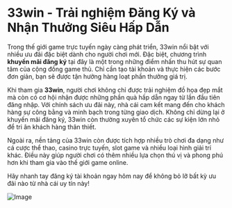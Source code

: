 # 33win - Trải nghiệm Đăng Ký và Nhận Thưởng Siêu Hấp Dẫn

Trong thế giới game trực tuyến ngày càng phát triển, 33win nổi bật với nhiều ưu đãi đặc biệt dành cho người chơi mới. Đặc biệt, chương trình **khuyến mãi đăng ký** tại đây là một trong những điểm nhấn thu hút sự quan tâm của cộng đồng game thủ. Chỉ cần tạo tài khoản và thực hiện các bước đơn giản, bạn sẽ được tận hưởng hàng loạt phần thưởng giá trị.

Khi tham gia **33win**, người chơi không chỉ được trải nghiệm đồ họa đẹp mắt mà còn có cơ hội nhận được những phần quà hấp dẫn ngay từ lần đầu tiên đăng nhập. Với chính sách ưu đãi này, nhà cái cam kết mang đến cho khách hàng sự công bằng và minh bạch trong từng giao dịch. Không chỉ dừng lại ở khuyến mãi đăng ký, 33win còn thường xuyên tổ chức các sự kiện lớn nhỏ để tri ân khách hàng thân thiết.

Ngoài ra, nền tảng của 33win còn được tích hợp nhiều trò chơi đa dạng như cá cược thể thao, casino trực tuyến, slot game và nhiều loại hình giải trí khác. Điều này giúp người chơi có thêm nhiều lựa chọn thú vị và phong phú hơn khi tham gia vào thế giới game online.

Hãy nhanh tay đăng ký tài khoản ngay hôm nay để không bỏ lỡ bất kỳ ưu đãi nào từ nhà cái uy tín này!  

![Image](https://github.com/user-attachments/assets/bd51ea9f-0666-407b-a7a7-98ead6de688c)
